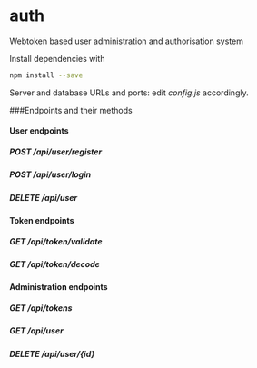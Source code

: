 # auth
Webtoken based user administration and authorisation system

Install dependencies with
```bash
npm install --save
```

Server and database URLs and ports: edit *config.js* accordingly.

###Endpoints and their methods

#### User endpoints

##### POST /api/user/register

##### POST /api/user/login

##### DELETE /api/user

#### Token endpoints

##### GET /api/token/validate

##### GET /api/token/decode

#### Administration endpoints

##### GET /api/tokens

##### GET /api/user

##### DELETE /api/user/{id}
